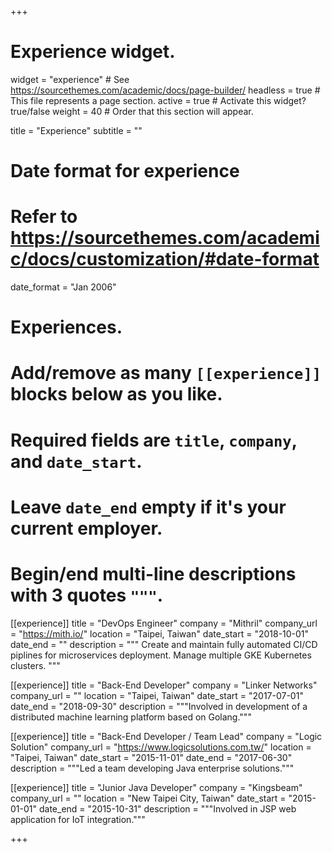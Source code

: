 +++
# Experience widget.
widget = "experience"  # See https://sourcethemes.com/academic/docs/page-builder/
headless = true  # This file represents a page section.
active = true  # Activate this widget? true/false
weight = 40  # Order that this section will appear.

title = "Experience"
subtitle = ""

# Date format for experience
#   Refer to https://sourcethemes.com/academic/docs/customization/#date-format
date_format = "Jan 2006"

# Experiences.
#   Add/remove as many `[[experience]]` blocks below as you like.
#   Required fields are `title`, `company`, and `date_start`.
#   Leave `date_end` empty if it's your current employer.
#   Begin/end multi-line descriptions with 3 quotes `"""`.

[[experience]]
  title = "DevOps Engineer"
  company = "Mithril"
  company_url = "https://mith.io/"
  location = "Taipei, Taiwan"
  date_start = "2018-10-01"
  date_end = ""
  description = """
  Create and maintain fully automated CI/CD piplines for microservices deployment.
  Manage multiple GKE Kubernetes clusters.
  """

[[experience]]
  title = "Back-End Developer"
  company = "Linker Networks"
  company_url = ""
  location = "Taipei, Taiwan"
  date_start = "2017-07-01"
  date_end = "2018-09-30"
  description = """Involved in development of a distributed machine learning platform based on Golang."""

[[experience]]
  title = "Back-End Developer / Team Lead"
  company = "Logic Solution"
  company_url = "https://www.logicsolutions.com.tw/"
  location = "Taipei, Taiwan"
  date_start = "2015-11-01"
  date_end = "2017-06-30"
  description = """Led a team developing Java enterprise solutions."""

[[experience]]
  title = "Junior Java Developer"
  company = "Kingsbeam"
  company_url = ""
  location = "New Taipei City, Taiwan"
  date_start = "2015-01-01"
  date_end = "2015-10-31"
  description = """Involved in JSP web application for IoT integration."""

+++
